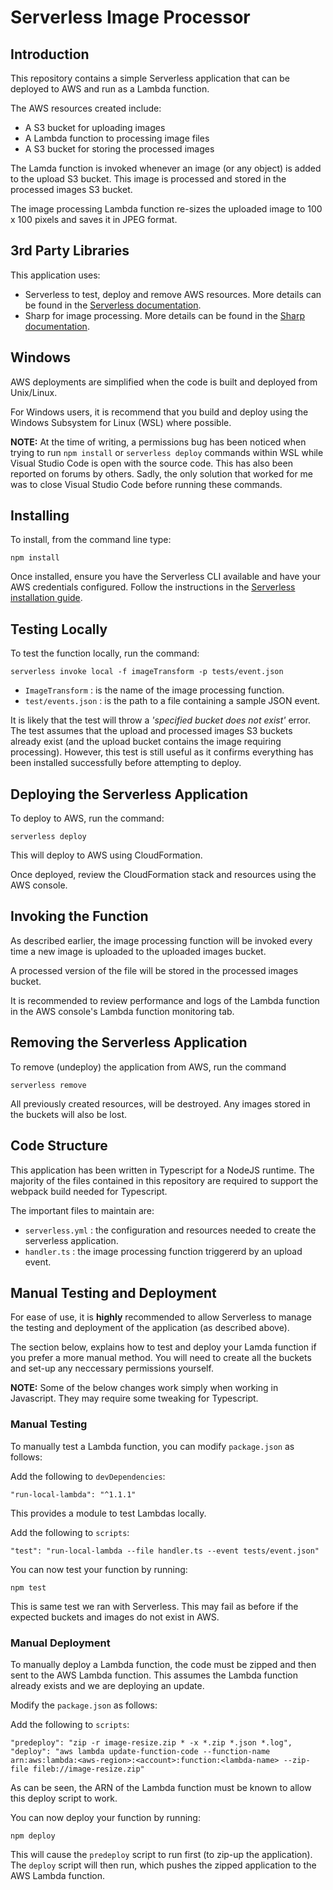 # Serverless Image Processor

## Introduction

This repository contains a simple Serverless application that can be deployed to AWS and run as a Lambda function.

The AWS resources created include:

- A S3 bucket for uploading images
- A Lambda function to processing image files
- A S3 bucket for storing the processed images

The Lamda function is invoked whenever an image (or any object) is added to the upload S3 bucket. This image is processed and stored in the processed images S3 bucket.

The image processing Lambda function re-sizes the uploaded image to 100 x 100 pixels and saves it in JPEG format.

## 3rd Party Libraries

This application uses:

- Serverless to test, deploy and remove AWS resources. More details can be found in the [Serverless documentation](https://serverless.com/framework/docs/).
- Sharp for image processing. More details can be found in the [Sharp documentation](https://sharp.pixelplumbing.com/).


## Windows

AWS deployments are simplified when the code is built and deployed from Unix/Linux.

For Windows users, it is recommend that you build and deploy using the Windows Subsystem for Linux (WSL) where possible.

**NOTE:** At the time of writing, a permissions bug has been noticed when trying to run `npm install` or `serverless deploy` commands within WSL while Visual Studio Code is open with the source code. This has also been reported on forums by others. Sadly, the only solution that worked for me was to close Visual Studio Code before running these commands.

## Installing

To install, from the command line type:
```
npm install
```

Once installed, ensure you have the Serverless CLI available and have your AWS credentials configured. Follow the instructions in the [Serverless installation guide](https://serverless.com/framework/docs/providers/aws/guide/installation/).

## Testing Locally

To test the function locally, run the command:
```
serverless invoke local -f imageTransform -p tests/event.json
```

- `ImageTransform` : is the name of the image processing function.
- `test/events.json` : is the path to a file containing a sample JSON event.

It is likely that the test will throw a *'specified bucket does not exist'* error. The test assumes that the upload and processed images S3 buckets already exist (and the upload bucket contains the image requiring processing). However, this test is still useful as it confirms everything has been installed successfully before attempting to deploy.

## Deploying the Serverless Application

To deploy to AWS, run the command:
```
serverless deploy
```

This will deploy to AWS using CloudFormation.

Once deployed, review the CloudFormation stack and resources using the AWS console.

## Invoking the Function

As described earlier, the image processing function will be invoked every time a new image is uploaded to the uploaded images bucket.

A processed version of the file will be stored in the processed images bucket.

It is recommended to review performance and logs of the Lambda function in the AWS console's Lambda function monitoring tab.

## Removing the Serverless Application

To remove (undeploy) the application from AWS, run the command
```
serverless remove
```

All previously created resources, will be destroyed. Any images stored in the buckets will also be lost.

## Code Structure

This application has been written in Typescript for a NodeJS runtime. The majority of the files contained in this repository are required to support the webpack build needed for Typescript.

The important files to maintain are:

- `serverless.yml` : the configuration and resources needed to create the serverless application.
- `handler.ts` : the image processing function triggererd by an upload event.


## Manual Testing and Deployment

For ease of use, it is **highly** recommended to allow Serverless to manage the testing and deployment of the application (as described above).

The section below, explains how to test and deploy your Lamda function if you prefer a more manual method. You will need to create all the buckets and set-up any neccessary permissions yourself.

**NOTE:** Some of the below changes work simply when working in Javascript. They may require some tweaking for Typescript.

### Manual Testing

To manually test a Lambda function, you can modify `package.json` as follows:

Add the following to `devDependencies`:
```
"run-local-lambda": "^1.1.1"
```

This provides a module to test Lambdas locally.

Add the following to `scripts`:
```
"test": "run-local-lambda --file handler.ts --event tests/event.json"
```

You can now test your function by running:

```
npm test
```

This is same test we ran with Serverless. This may fail as before if the expected buckets and images do not exist in AWS.

### Manual Deployment

To manually deploy a Lambda function, the code must be zipped and then sent to the AWS Lambda function. This assumes the Lambda function already exists and we are deploying an update.

Modify the `package.json` as follows:

Add the following to `scripts`:
```
"predeploy": "zip -r image-resize.zip * -x *.zip *.json *.log",
"deploy": "aws lambda update-function-code --function-name arn:aws:lambda:<aws-region>:<account>:function:<lambda-name> --zip-file fileb://image-resize.zip"
```

As can be seen, the ARN of the Lambda function must be known to allow this deploy script to work.

You can now deploy your function by running:

```
npm deploy
```

This will cause the `predeploy` script to run first (to zip-up the application). The `deploy` script will then run, which pushes the zipped application to the AWS Lambda function.
